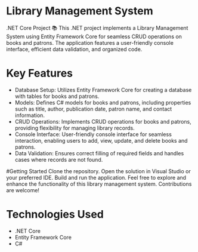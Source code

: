  # Library Management System
.NET Core Project 📚
This .NET project implements a Library Management System using Entity Framework Core for seamless CRUD operations on books and patrons. The application features a user-friendly console interface, efficient data validation, and organized code.

# Key Features
- Database Setup: Utilizes Entity Framework Core for creating a database with tables for books and patrons.
- Models: Defines C# models for books and patrons, including properties such as title, author, publication date, patron name, and contact information.
- CRUD Operations: Implements CRUD operations for books and patrons, providing flexibility for managing library records.
- Console Interface: User-friendly console interface for seamless interaction, enabling users to add, view, update, and delete books and patrons.
- Data Validation: Ensures correct filling of required fields and handles cases where records are not found.


#Getting Started
Clone the repository.
Open the solution in Visual Studio or your preferred IDE.
Build and run the application.
Feel free to explore and enhance the functionality of this library management system. Contributions are welcome!

# Technologies Used

- .NET Core
- Entity Framework Core
- C#
